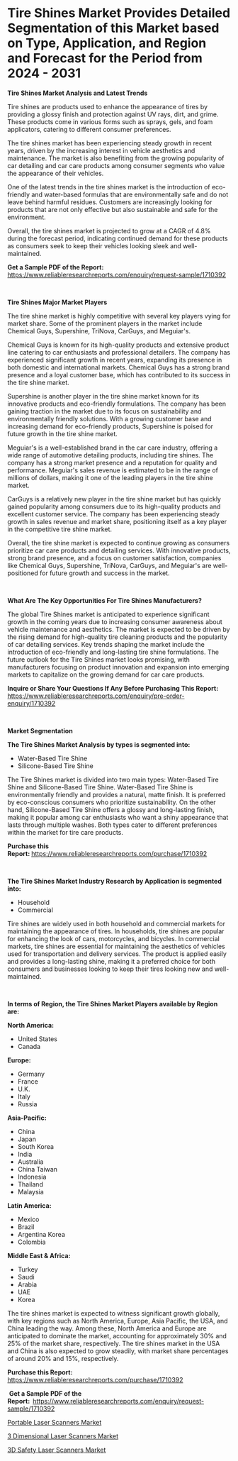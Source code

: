 <p><h1>Tire Shines Market Provides Detailed Segmentation of this Market based on Type, Application, and Region and Forecast for the Period from 2024 - 2031</h1></p><p><strong>Tire Shines Market Analysis and Latest Trends</strong></p>
<p><p>Tire shines are products used to enhance the appearance of tires by providing a glossy finish and protection against UV rays, dirt, and grime. These products come in various forms such as sprays, gels, and foam applicators, catering to different consumer preferences.</p><p>The tire shines market has been experiencing steady growth in recent years, driven by the increasing interest in vehicle aesthetics and maintenance. The market is also benefiting from the growing popularity of car detailing and car care products among consumer segments who value the appearance of their vehicles.</p><p>One of the latest trends in the tire shines market is the introduction of eco-friendly and water-based formulas that are environmentally safe and do not leave behind harmful residues. Customers are increasingly looking for products that are not only effective but also sustainable and safe for the environment.</p><p>Overall, the tire shines market is projected to grow at a CAGR of 4.8% during the forecast period, indicating continued demand for these products as consumers seek to keep their vehicles looking sleek and well-maintained.</p></p>
<p><strong>Get a Sample PDF of the Report:&nbsp;</strong> <a href="https://www.reliableresearchreports.com/enquiry/request-sample/1710392">https://www.reliableresearchreports.com/enquiry/request-sample/1710392</a></p>
<p>&nbsp;</p>
<p><strong>Tire Shines Major Market Players</strong></p>
<p><p>The tire shine market is highly competitive with several key players vying for market share. Some of the prominent players in the market include Chemical Guys, Supershine, TriNova, CarGuys, and Meguiar's.</p><p>Chemical Guys is known for its high-quality products and extensive product line catering to car enthusiasts and professional detailers. The company has experienced significant growth in recent years, expanding its presence in both domestic and international markets. Chemical Guys has a strong brand presence and a loyal customer base, which has contributed to its success in the tire shine market.</p><p>Supershine is another player in the tire shine market known for its innovative products and eco-friendly formulations. The company has been gaining traction in the market due to its focus on sustainability and environmentally friendly solutions. With a growing customer base and increasing demand for eco-friendly products, Supershine is poised for future growth in the tire shine market.</p><p>Meguiar's is a well-established brand in the car care industry, offering a wide range of automotive detailing products, including tire shines. The company has a strong market presence and a reputation for quality and performance. Meguiar's sales revenue is estimated to be in the range of millions of dollars, making it one of the leading players in the tire shine market.</p><p>CarGuys is a relatively new player in the tire shine market but has quickly gained popularity among consumers due to its high-quality products and excellent customer service. The company has been experiencing steady growth in sales revenue and market share, positioning itself as a key player in the competitive tire shine market.</p><p>Overall, the tire shine market is expected to continue growing as consumers prioritize car care products and detailing services. With innovative products, strong brand presence, and a focus on customer satisfaction, companies like Chemical Guys, Supershine, TriNova, CarGuys, and Meguiar's are well-positioned for future growth and success in the market.</p></p>
<p>&nbsp;</p>
<p><strong>What Are The Key Opportunities For Tire Shines Manufacturers?</strong></p>
<p><p>The global Tire Shines market is anticipated to experience significant growth in the coming years due to increasing consumer awareness about vehicle maintenance and aesthetics. The market is expected to be driven by the rising demand for high-quality tire cleaning products and the popularity of car detailing services. Key trends shaping the market include the introduction of eco-friendly and long-lasting tire shine formulations. The future outlook for the Tire Shines market looks promising, with manufacturers focusing on product innovation and expansion into emerging markets to capitalize on the growing demand for car care products.</p></p>
<p><strong>Inquire or Share Your Questions If Any Before Purchasing This Report:</strong> <a href="https://www.reliableresearchreports.com/enquiry/pre-order-enquiry/1710392">https://www.reliableresearchreports.com/enquiry/pre-order-enquiry/1710392</a></p>
<p>&nbsp;</p>
<p><strong>Market Segmentation</strong></p>
<p><strong>The Tire Shines Market Analysis by types is segmented into:</strong></p>
<p><ul><li>Water-Based Tire Shine</li><li>Silicone-Based Tire Shine</li></ul></p>
<p><p>The Tire Shines market is divided into two main types: Water-Based Tire Shine and Silicone-Based Tire Shine. Water-Based Tire Shine is environmentally friendly and provides a natural, matte finish. It is preferred by eco-conscious consumers who prioritize sustainability. On the other hand, Silicone-Based Tire Shine offers a glossy and long-lasting finish, making it popular among car enthusiasts who want a shiny appearance that lasts through multiple washes. Both types cater to different preferences within the market for tire care products.</p></p>
<p><strong>Purchase this Report:&nbsp;</strong><a href="https://www.reliableresearchreports.com/purchase/1710392">https://www.reliableresearchreports.com/purchase/1710392</a></p>
<p>&nbsp;</p>
<p><strong>The Tire Shines Market Industry Research by Application is segmented into:</strong></p>
<p><ul><li>Household</li><li>Commercial</li></ul></p>
<p><p>Tire shines are widely used in both household and commercial markets for maintaining the appearance of tires. In households, tire shines are popular for enhancing the look of cars, motorcycles, and bicycles. In commercial markets, tire shines are essential for maintaining the aesthetics of vehicles used for transportation and delivery services. The product is applied easily and provides a long-lasting shine, making it a preferred choice for both consumers and businesses looking to keep their tires looking new and well-maintained.</p></p>
<p>&nbsp;</p>
<p><strong>In terms of Region, the Tire Shines Market Players available by Region are:</strong></p>
<p>
    <p> <strong> North America: </strong>
        <ul>
            <li>United States</li>
            <li>Canada</li>
        </ul>
        </p> 
    <p> <strong> Europe: </strong>
        <ul>
            <li>Germany</li>
            <li>France</li>
            <li>U.K.</li>
            <li>Italy</li>
            <li>Russia</li>
        </ul>
        </p> 
    <p> <strong> Asia-Pacific: </strong>
        <ul>
            <li>China</li>
            <li>Japan</li>
            <li>South Korea</li>
            <li>India</li>
            <li>Australia</li>
            <li>China Taiwan</li>
            <li>Indonesia</li>
            <li>Thailand</li>
            <li>Malaysia</li>
        </ul>
        </p> 
    <p> <strong> Latin America: </strong>
        <ul>
            <li>Mexico</li>
            <li>Brazil</li>
            <li>Argentina Korea</li>
            <li>Colombia</li>
        </ul>
        </p> 
    <p> <strong> Middle East & Africa: </strong>
        <ul>
            <li>Turkey</li>
            <li>Saudi</li>
            <li>Arabia</li>
            <li>UAE</li>
            <li>Korea</li>
        </ul>
    </p>
    </p>
<p><p>The tire shines market is expected to witness significant growth globally, with key regions such as North America, Europe, Asia Pacific, the USA, and China leading the way. Among these, North America and Europe are anticipated to dominate the market, accounting for approximately 30% and 25% of the market share, respectively. The tire shines market in the USA and China is also expected to grow steadily, with market share percentages of around 20% and 15%, respectively.</p></p>
<p><strong>Purchase this Report: </strong><a href="https://www.reliableresearchreports.com/purchase/1710392">https://www.reliableresearchreports.com/purchase/1710392</a></p>
<p>&nbsp;<strong>Get a Sample PDF of the Report:&nbsp;&nbsp;</strong><a href="https://www.reliableresearchreports.com/enquiry/request-sample/1710392">https://www.reliableresearchreports.com/enquiry/request-sample/1710392</a></p>
<p><strong></strong></p>
<p><p><a href="https://view.publitas.com/reportprime-1/portable-laser-scanners-market-research-report-forecasted-for-period-from-2023-2030-by-market-type-market-application-and-region/">Portable Laser Scanners Market</a></p><p><a href="https://view.publitas.com/reportprime-1/3-dimensional-laser-scanners-market-size-and-growth-market-segmentation-regional-and-country-breakdowns-and-market-trends-for-period-from-2023-2030/">3 Dimensional Laser Scanners Market</a></p><p><a href="https://view.publitas.com/reportprime-1/3d-safety-laser-scanners-market-size-global-industry-overview-market-segmentation-and-forecast-2023-to-2030/">3D Safety Laser Scanners Market</a></p></p>